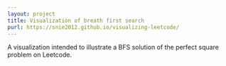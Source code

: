 ```yaml
---
layout: project
title: Visualization of breath first search
purl: https://snie2012.github.io/visualizing-leetcode/
---
```


A visualization intended to illustrate a BFS solution of the perfect square problem on Leetcode.